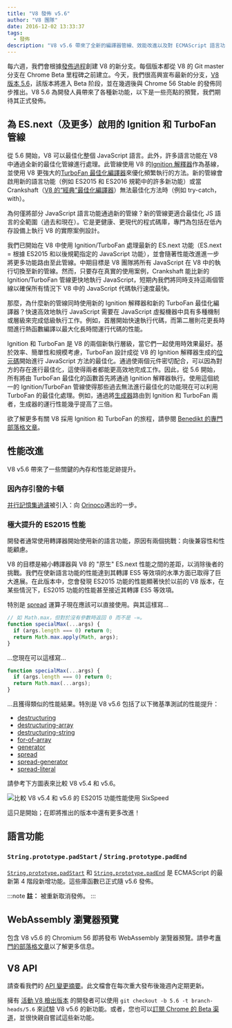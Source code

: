 ```yaml
---
title: "V8 發佈 v5.6"
author: "V8 團隊"
date: 2016-12-02 13:33:37
tags:
  - 發佈
description: "V8 v5.6 帶來了全新的編譯器管線、效能改進以及對 ECMAScript 語言功能的增強支持。"
---
```

每六週，我們會根據[發佈過程](/docs/release-process)創建 V8 的新分支。每個版本都從 V8 的 Git master 分支在 Chrome Beta 里程碑之前建立。今天，我們很高興宣布最新的分支，[V8 版本 5.6](https://chromium.googlesource.com/v8/v8.git/+log/branch-heads/5.6)，該版本將進入 Beta 阶段，並在幾週後與 Chrome 56 Stable 的發佈同步推出。V8 5.6 為開發人員帶來了各種新功能，以下是一些亮點的預覽，我們期待其正式發佈。

<!--truncate-->
## 為 ES.next（及更多）啟用的 Ignition 和 TurboFan 管線

從 5.6 開始，V8 可以最佳化整個 JavaScript 語言。此外，許多語言功能在 V8 中通過全新的最佳化管線進行處理。此管線使用 V8 的[Ignition 解釋器](/blog/ignition-interpreter)作為基線，並使用 V8 更強大的[TurboFan 最佳化編譯器](/docs/turbofan)來優化頻繁執行的方法。新的管線會啟用新的語言功能（例如 ES2015 和 ES2016 規範中的許多新功能）或當 Crankshaft（[V8 的“經典”最佳化編譯器](https://blog.chromium.org/2010/12/new-crankshaft-for-v8.html)）無法最佳化方法時（例如 try-catch，with）。

為何僅將部分 JavaScript 語言功能通過新的管線？新的管線更適合最佳化 JS 語言的全範圍（過去和現在）。它是更健康、更現代的程式碼庫，專門為包括在低內存設備上執行 V8 的實際案例設計。

我們已開始在 V8 中使用 Ignition/TurboFan 處理最新的 ES.next 功能（ES.next = 根據 ES2015 和以後規範指定的 JavaScript 功能），並會隨著性能改進進一步將更多功能路由至此管線。中期目標是 V8 團隊將所有 JavaScript 在 V8 中的執行切換至新的管線。然而，只要存在真實的使用案例，Crankshaft 能比新的 Ignition/TurboFan 管線更快地執行 JavaScript，短期內我們將同時支持這兩個管線以確保所有情況下 V8 中的 JavaScript 代碼執行速度最快。

那麼，為什麼新的管線同時使用新的 Ignition 解釋器和新的 TurboFan 最佳化編譯器？快速高效地執行 JavaScript 需要在 JavaScript 虛擬機器中具有多種機制或層級來完成低級執行工作。例如，首層開始快速執行代碼，而第二層則花更長時間進行熱函數編譯以最大化長時間運行代碼的性能。

Ignition 和 TurboFan 是 V8 的兩個新執行層級，當它們一起使用時效果最好。基於效率、簡單性和規模考慮，TurboFan 設計成從 V8 的 Ignition 解釋器生成的[位元碼](https://en.wikipedia.org/wiki/Bytecode)開始進行 JavaScript 方法的最佳化。通過使兩個元件密切配合，可以因為對方的存在進行最佳化，這使得兩者都能更高效地完成工作。因此，從 5.6 開始，所有將由 TurboFan 最佳化的函數首先將通過 Ignition 解釋器執行。使用這個統一的 Ignition/TurboFan 管線使得那些過去無法進行最佳化的功能現在可以利用 TurboFan 的最佳化處理。例如，通過將[生成器](https://developer.mozilla.org/en-US/docs/Web/JavaScript/Reference/Statements/function*)路由到 Ignition 和 TurboFan 兩者，生成器的運行性能幾乎提高了三倍。

欲了解更多有關 V8 採用 Ignition 和 TurboFan 的旅程，請參閱 [Benedikt 的專門部落格文章](https://benediktmeurer.de/2016/11/25/v8-behind-the-scenes-november-edition/)。

## 性能改進

V8 v5.6 帶來了一些關鍵的內存和性能足跡提升。

### 因內存引發的卡頓

[并行記憶集過濾](https://bugs.chromium.org/p/chromium/issues/detail?id=648568)被引入：向 [Orinoco](/blog/orinoco)邁出的一步。

### 極大提升的 ES2015 性能

開發者通常使用轉譯器開始使用新的語言功能，原因有兩個挑戰：向後兼容性和性能顧慮。

V8 的目標是縮小轉譯器與 V8 的 "原生" ES.next 性能之間的差距，以消除後者的挑戰。我們在使新語言功能的性能達到其轉譯 ES5 等效項的水準方面已取得了巨大進展。在此版本中，您會發現 ES2015 功能的性能顯著快於以前的 V8 版本，在某些情況下，ES2015 功能的性能甚至接近其轉譯 ES5 等效項。

特別是 [spread](https://developer.mozilla.org/en/docs/Web/JavaScript/Reference/Operators/Spread_operator) 運算子現在應該可以直接使用。與其這樣寫…

```js
// 如 Math.max，但對於沒有參數時返回 0 而不是 -∞。
function specialMax(...args) {
  if (args.length === 0) return 0;
  return Math.max.apply(Math, args);
}
```

…您現在可以這樣寫…

```js
function specialMax(...args) {
  if (args.length === 0) return 0;
  return Math.max(...args);
}
```

…且獲得類似的性能結果。特別是 V8 v5.6 包括了以下微基準測試的性能提升：

- [destructuring](https://github.com/fhinkel/six-speed/tree/master/tests/destructuring)
- [destructuring-array](https://github.com/fhinkel/six-speed/tree/master/tests/destructuring-array)
- [destructuring-string](https://github.com/fhinkel/six-speed/tree/master/tests/destructuring-string)
- [for-of-array](https://github.com/fhinkel/six-speed/tree/master/tests/for-of-array)
- [generator](https://github.com/fhinkel/six-speed/tree/master/tests/generator)
- [spread](https://github.com/fhinkel/six-speed/tree/master/tests/spread)
- [spread-generator](https://github.com/fhinkel/six-speed/tree/master/tests/spread-generator)
- [spread-literal](https://github.com/fhinkel/six-speed/tree/master/tests/spread-literal)

請參考下方圖表來比較 V8 v5.4 和 v5.6。

![比較 V8 v5.4 和 v5.6 的 ES2015 功能性能使用 [SixSpeed](https://fhinkel.github.io/six-speed/)](/_img/v8-release-56/perf.png)

這只是開始；在即將推出的版本中還有更多改進！

## 語言功能

### `String.prototype.padStart` / `String.prototype.padEnd`

[`String.prototype.padStart`](https://developer.mozilla.org/en-US/docs/Web/JavaScript/Reference/Global_Objects/String/padStart) 和 [`String.prototype.padEnd`](https://developer.mozilla.org/en-US/docs/Web/JavaScript/Reference/Global_Objects/String/padEnd) 是 ECMAScript 的最新第 4 階段新增功能。這些庫函數已正式隨 v5.6 發佈。

:::note
**註：** 被重新取消發佈。
:::

## WebAssembly 瀏覽器預覽

包含 V8 v5.6 的 Chromium 56 即將發布 WebAssembly 瀏覽器預覽。請參考[專門的部落格文章](/blog/webassembly-browser-preview)以了解更多信息。

## V8 API

請查看我們的 [API 變更摘要](https://docs.google.com/document/d/1g8JFi8T_oAE_7uAri7Njtig7fKaPDfotU6huOa1alds/edit)。此文檔會在每次重大發布後幾週內定期更新。

擁有 [活動 V8 檢出版本](/docs/source-code#using-git) 的開發者可以使用 `git checkout -b 5.6 -t branch-heads/5.6` 來試驗 V8 v5.6 的新功能。或者，您也可以[訂閱 Chrome 的 Beta 渠道](https://www.google.com/chrome/browser/beta.html)，並很快親自嘗試這些新功能。
